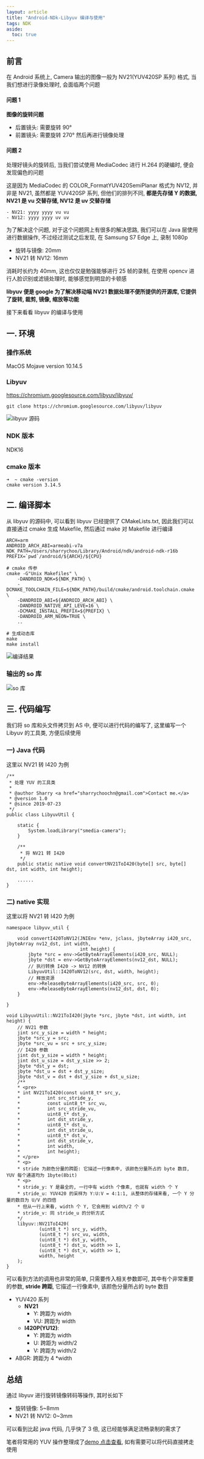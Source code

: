 ```yaml
---
layout: article
title: "Android-NDk-Libyuv 编译与使用"
tags: NDK
aside:
  toc: true
---
```


## 前言
在 Android 系统上, Camera 输出的图像一般为 NV21(YUV420SP 系列) 格式, 当我们想进行录像处理时, 会面临两个问题

#### 问题 1
**图像的旋转问题**
- 后置镜头: 需要旋转 90°
- 前置镜头: 需要旋转 270° 然后再进行镜像处理

#### 问题 2
处理好镜头的旋转后, 当我们尝试使用 MediaCodec 进行 H.264 的硬编时, 便会发现偏色的问题

<!--more-->

这是因为 MediaCodec 的 COLOR_FormatYUV420SemiPlanar 格式为 NV12, 并非是 NV21, 虽然都是 YUV420SP 系列, 但他们的排列不同, **都是先存储 Y 的数据, NV21 是 vu 交替存储, NV12 是 uv 交替存储**
```
- NV21: yyyy yyyy vu vu
- NV12: yyyy yyyy uv uv
```

为了解决这个问题, 对于这个问题网上有很多的解决思路, 我们可以在 Java 层使用进行数据操作, 不过经过测试之后发现, 在 Samsung S7 Edge 上, 录制 1080p
- 旋转与镜像: 20mm
- NV21 转 NV12: 16mm

消耗时长约为 40mm, 这也仅仅是勉强能够进行 25 帧的录制, 在使用 opencv 进行人脸识别或滤镜处理时, 能够感觉到明显的卡顿感

**libyuv 便是 google 为了解决移动端 NV21 数据处理不便所提供的开源库, 它提供了旋转, 裁剪, 镜像, 缩放等功能**

接下来看看 libyuv 的编译与使用

## 一. 环境
### 操作系统 
MacOS Mojave version 10.14.5

### Libyuv
https://chromium.googlesource.com/libyuv/libyuv/
```
git clone https://chromium.googlesource.com/libyuv/libyuv
```
![libyuv 源码](https://user-gold-cdn.xitu.io/2019/7/25/16c299bea0772d57?w=1142&h=706&f=png&s=213127)

### NDK 版本
NDK16

### cmake 版本
```
➜  ~ cmake -version
cmake version 3.14.5
```

## 二. 编译脚本
从 libyuv 的源码中, 可以看到 libyuv 已经提供了 CMakeLists.txt, 因此我们可以直接通过 cmake 生成 Makefile, 然后通过 make 对 Makefile 进行编译
```
ARCH=arm
ANDROID_ARCH_ABI=armeabi-v7a
NDK_PATH=/Users/sharrychoo/Library/Android/ndk/android-ndk-r16b
PREFIX=`pwd`/android/${ARCH}/${CPU}

# cmake 传参
cmake -G"Unix Makefiles" \
	-DANDROID_NDK=${NDK_PATH} \
    -DCMAKE_TOOLCHAIN_FILE=${NDK_PATH}/build/cmake/android.toolchain.cmake \
    -DANDROID_ABI=${ANDROID_ARCH_ABI} \
    -DANDROID_NATIVE_API_LEVE=16 \
    -DCMAKE_INSTALL_PREFIX=${PREFIX} \
	-DANDROID_ARM_NEON=TRUE \
    ..
    
# 生成动态库
make 
make install
```
![编译结果](https://user-gold-cdn.xitu.io/2019/7/25/16c299becb6e8d9e?w=1075&h=639&f=png&s=225356)

### 输出的 so 库
![so 库](https://user-gold-cdn.xitu.io/2019/7/25/16c299be9fdfef25?w=1069&h=637&f=png&s=148109)

## 三. 代码编写
我们将 so 库和头文件拷贝到 AS 中, 便可以进行代码的编写了, 这里编写一个 Libyuv 的工具类, 方便后续使用

### 一) Java 代码
这里以 NV21 转 I420 为例
```
/**
 * 处理 YUV 的工具类
 *
 * @author Sharry <a href="sharrychoochn@gmail.com">Contact me.</a>
 * @version 1.0
 * @since 2019-07-23
 */
public class LibyuvUtil {

    static {
        System.loadLibrary("smedia-camera");
    }

    /**
     * 将 NV21 转 I420
     */
    public static native void convertNV21ToI420(byte[] src, byte[] dst, int width, int height);
    
    ......
}
```

### 二) native 实现
这里以将 NV21 转 I420 为例
```
namespace libyuv_util {

    void convertI420ToNV12(JNIEnv *env, jclass, jbyteArray i420_src, jbyteArray nv12_dst, int width,
                           int height) {
        jbyte *src = env->GetByteArrayElements(i420_src, NULL);
        jbyte *dst = env->GetByteArrayElements(nv12_dst, NULL);
        // 执行转换 I420 -> NV12 的转换
        LibyuvUtil::I420ToNV12(src, dst, width, height);
        // 释放资源
        env->ReleaseByteArrayElements(i420_src, src, 0);
        env->ReleaseByteArrayElements(nv12_dst, dst, 0);
    }
    
}

void LibyuvUtil::NV21ToI420(jbyte *src, jbyte *dst, int width, int height) {
    // NV21 参数
    jint src_y_size = width * height;
    jbyte *src_y = src;
    jbyte *src_vu = src + src_y_size;
    // I420 参数
    jint dst_y_size = width * height;
    jint dst_u_size = dst_y_size >> 2;
    jbyte *dst_y = dst;
    jbyte *dst_u = dst + dst_y_size;
    jbyte *dst_v = dst + dst_y_size + dst_u_size;
    /**
    * <pre>
    * int NV21ToI420(const uint8_t* src_y,
    *          int src_stride_y,
    *          const uint8_t* src_vu,
    *          int src_stride_vu,
    *          uint8_t* dst_y,
    *          int dst_stride_y,
    *          uint8_t* dst_u,
    *          int dst_stride_u,
    *          uint8_t* dst_v,
    *          int dst_stride_v,
    *          int width,
    *          int height);
    * </pre>
    * <p>
    * stride 为颜色分量的跨距: 它描述一行像素中, 该颜色分量所占的 byte 数目, YUV 每个通道均为 1byte(8bit)
    * <p>
    * stride_y: Y 是最全的, 一行中有 width 个像素, 也就有 width 个 Y
    * stride_u: YUV420 的采样为 Y:U:V = 4:1:1, 从整体的存储来看, 一个 Y 分量的数目为 U/V 的四倍
    * 但从一行上来看, width 个 Y, 它会用到 width/2 个 U
    * stride_v: 同 stride_u 的分析方式
    */
    libyuv::NV21ToI420(
            (uint8_t *) src_y, width,
            (uint8_t *) src_vu, width,
            (uint8_t *) dst_y, width,
            (uint8_t *) dst_u, width >> 1,
            (uint8_t *) dst_v, width >> 1,
            width, height
    );
}
```
可以看到方法的调用也非常的简单, 只需要传入相关参数即可, 其中有个非常重要的参数, **stride 跨距**, 它描述一行像素中, 该颜色分量所占的 byte 数目
- YUV420 系列
  - **NV21**
    - Y: 跨距为 width
    - VU: 跨距为 width  
  - **I420P(YU12)**:
    - Y: 跨距为 width
    - U: 跨距为 width/2
    - V: 跨距为 width/2
- ABGR: 跨距为 4 *width

## 总结
通过 libyuv 进行旋转镜像转码等操作, 其时长如下
- 旋转镜像: 5~8mm
- NV21 转 NV12: 0~3mm

可以看到比起 java 代码, 几乎快了 3 倍, 这已经能够满足流畅录制的需求了

笔者将常用的 YUV 操作整理成了[demo 点击查看](https://github.com/SharryChoo/LibyuvSample), 如有需要可以将代码直接拷走使用